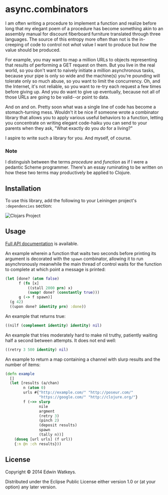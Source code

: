 # async.combinators

I am often writing a procedure to implement a function and realize
before long that my elegant poem of a procedure has become something
akin to an assembly manual for discount fiberboard furniture
translated through three languages. The source of this entropy more
often than not is the in-creeping of code to control not _what_ value
I want to produce but _how_ the value should be produced.

For example, you may want to map a million URLs to objects
representing that results of performing a GET request on them. But you
live in the real world, so you don't want to naively initiate a
million asynchronous tasks, because your pipe is only so wide and the
machine(s) you're pounding will tolerate only so much abuse, so you
want to limit the concurrency. Oh, and the Internet, it's not
reliable, so you want to re-try each request a few times before giving
up. And you do want to give up eventually, because not all of those
URLs are going to be valid--or point to data.

And on and on. Pretty soon what was a single line of code has become a
stomach-turning mess. Wouldn't it be nice if someone wrote a
combinator library that allows you to apply various useful behaviors
to a function, letting you concentrate on writing elegant code-haiku
you can send to your parents when they ask, "What exactly do you _do_
for a living?"

I aspire to write such a library for you. And myself, of course.

### Note

I distinguish between the terms _procedure_ and _function_ as if I
were a pedantic Scheme programmer. There's an essay ruminating to be
written on how these two terms may productively be applied to Clojure.

## Installation

To use this library, add the following to your Leiningen project's
`:dependencies` section:

![Clojars Project](http://clojars.org/edw/async.combinators/latest-version.svg)

## Usage

[Full API documentation](http://edw.github.io/async.combinators) is available.

An example wherein a function that waits two seconds before printing
its argument is decorated with the `spawn` combinator, allowing it to
run asynchronously meanwhile the main thread of control waits for the
function to complete at which point a message is printed:

```clojure
(let [done? (atom false)
      f (fn [x]
          ((stall 2000 prn) x)
          (swap! done? (constantly true)))
      g (-> f spawn)]
  (g 42)
  ((upon done? identity prn) :done))
```

An example that returns true:

```clojure
((nilf (complement identity) identity) nil)
```

An example that tries moderately hard to make nil truthy, patiently waiting half a second between attempts. It does not end well:

```clojure
((retry 3 500 identity) nil)
```

An example to return a map containing a channel with slurp results and
the number of items:

```clojure
(defn example
  []
  (let [results (a/chan)
        n (atom 0)
        urls #{"http://example.com/" "http://poseur.com/"
               "https://google.com/" "http://clojure.org/"}
        f (->> slurp
               nile
               argment
               (retry 3)
               (pinch 2)
               (deposit results)
               spawn
               (tally n))]
    (doseq [url urls] (f url))
    {:n @n :ch results}))
```

## License

Copyright © 2014 Edwin Watkeys.

Distributed under the Eclipse Public License either version 1.0 or (at
your option) any later version.
